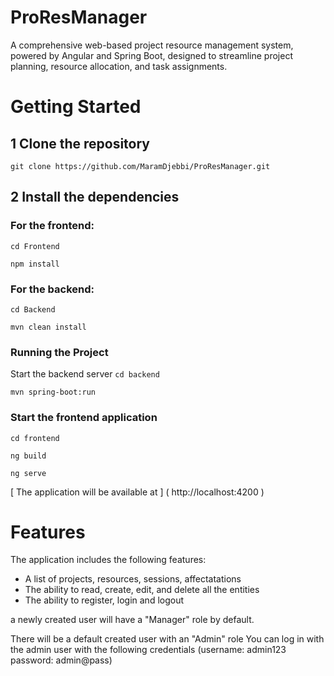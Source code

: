 # ProResManager
A comprehensive web-based project resource management system, powered by Angular and Spring Boot, designed to streamline project planning, resource allocation, and task assignments.


# Getting Started

## 1 Clone the repository
` git clone https://github.com/MaramDjebbi/ProResManager.git `

## 2 Install the dependencies

### For the frontend:
` cd Frontend `

` npm install `


### For the backend:
` cd Backend `

` mvn clean install `


### Running the Project
Start the backend server
` cd backend `

` mvn spring-boot:run `

### Start the frontend application
` cd frontend `

` ng build `

` ng serve `

[ The application will be available at ] ( http://localhost:4200 )


# Features
The application includes the following features:

* A list of projects, resources, sessions, affectatations
* The ability to read, create, edit, and delete all the entities
* The ability to register, login and logout 

a newly created user will have a "Manager" role by default.

There will be a default created user with an "Admin" role 
You can log in with the admin user with the following credentials (username: admin123  password: admin@pass)
